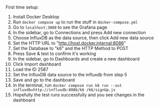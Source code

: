 First time setup:

1. Install Docker Desktop
2. Run `docker compose up` to run the stuff in `docker-compose.yml`
3. Go to `localhost:3000` to see the Grafana page
4. In the sidebar, go to Connections and press Add new connection
5. Choose InfluxDB as the data source, then click Add new data source
6. Set the HTTP URL to "http://host.docker.internal:8086"
7. Set the Database to "k6" and the HTTP Method to POST
8. Press Save & test to confirm it's working
9. In the sidebar, go to Dashboards and create a new dashboard
10. Click Import dashboard
11. Load the ID 2587
12. Set the InfluxDB data source to the influxdb from step 5
13. Save and go to the dashboard
14. In the terminal, run `docker compose run k6 run --out influxdb=http://influxdb:8086/k6 /k6/signUp.js`
15. Hopefully the test runs successfully and you see changes in the dashboard
